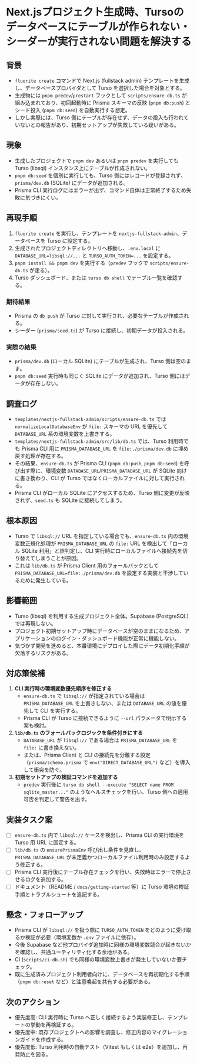 # Next.jsプロジェクト生成時、Tursoのデータベースにテーブルが作られない・シーダーが実行されない問題を解決する

## 背景

- `fluorite create` コマンドで Next.js (fullstack admin) テンプレートを生成し、データベースプロバイダとして Turso を選択した場合を対象とする。
- 生成物には `pnpm predev`/`prestart` フックとして `scripts/ensure-db.ts` が組み込まれており、初回起動時に Prisma スキーマの反映 (`pnpm db:push`) とシード投入 (`pnpm db:seed`) を自動実行する想定。
- しかし実際には、Turso 側にテーブルが存在せず、データの投入も行われていないとの報告があり、初期セットアップが失敗している疑いがある。

## 現象

- 生成したプロジェクトで `pnpm dev` あるいは `pnpm predev` を実行しても Turso (libsql) インスタンス上にテーブルが作成されない。
- `pnpm db:seed` を個別に実行しても、Turso 側にはレコードが登録されず、`prisma/dev.db` (SQLite) にデータが追加される。
- Prisma CLI 実行ログにはエラーが出ず、コマンド自体は正常終了するため失敗に気づきにくい。

## 再現手順

1. `fluorite create` を実行し、テンプレートを `nextjs-fullstack-admin`、データベースを Turso に設定する。
2. 生成されたプロジェクトディレクトリへ移動し、`.env.local` に `DATABASE_URL=libsql://...` と `TURSO_AUTH_TOKEN=...` を設定する。
3. `pnpm install && pnpm dev` を実行する（`predev` フックで `scripts/ensure-db.ts` が走る）。
4. Turso ダッシュボード、または `turso db shell` でテーブル一覧を確認する。

### 期待結果

- Prisma の `db push` が Turso に対して実行され、必要なテーブルが作成される。
- シーダー (`prisma/seed.ts`) が Turso に接続し、初期データが投入される。

### 実際の結果

- `prisma/dev.db` (ローカル SQLite) にテーブルが生成され、Turso 側は空のまま。
- `pnpm db:seed` 実行時も同じく SQLite にデータが追加され、Turso 側にはデータが存在しない。

## 調査ログ

- `templates/nextjs-fullstack-admin/scripts/ensure-db.ts` では `normalizeLocalDatabaseEnv` が `file:` スキーマの URL を優先して `DATABASE_URL` 系の環境変数を上書きする。
- `templates/nextjs-fullstack-admin/src/lib/db.ts` では、Turso 利用時でも Prisma CLI 用に `PRISMA_DATABASE_URL` を `file:./prisma/dev.db` に埋め戻す処理が存在する。
- その結果、`ensure-db.ts` が Prisma CLI (`pnpm db:push`, `pnpm db:seed`) を呼び出す際に、環境変数 `DATABASE_URL`/`PRISMA_DATABASE_URL` が SQLite 向けに書き換わり、CLI が Turso ではなくローカルファイルに対して実行される。
- Prisma CLI がローカル SQLite にアクセスするため、Turso 側に変更が反映されず、`seed.ts` も SQLite に接続してしまう。

## 根本原因

- Turso で `libsql://` URL を指定している場合でも、`ensure-db.ts` 内の環境変数正規化処理が `PRISMA_DATABASE_URL` の `file:` URL を検出して「ローカル SQLite 利用」と誤判定し、CLI 実行時にローカルファイルへ接続先を切り替えてしまうことが原因。
- これは `lib/db.ts` が Prisma Client 用のフォールバックとして `PRISMA_DATABASE_URL=file:./prisma/dev.db` を設定する実装と干渉しているために発生している。

## 影響範囲

- Turso (libsql) を利用する生成プロジェクト全体。Supabase (PostgreSQL) では再現しない。
- プロジェクト初期セットアップ時にデータベースが空のままになるため、アプリケーションのログイン・ダッシュボード機能が正常に機能しない。
- 気づかず開発を進めると、本番環境にデプロイした際にデータ初期化手順が欠落するリスクがある。

## 対応策候補

1. **CLI 実行時の環境変数優先順序を修正する**  
   - `ensure-db.ts` で `libsql://` が指定されている場合は `PRISMA_DATABASE_URL` を上書きしない、または `DATABASE_URL` の値を優先して CLI を実行する。  
   - Prisma CLI が Turso に接続できるように `--url` パラメータで明示する案も検討。
2. **`lib/db.ts` のフォールバックロジックを条件付きにする**  
   - `DATABASE_URL` が `libsql://` である場合は `PRISMA_DATABASE_URL` を `file:` に書き換えない。  
   - または、Prisma Client と CLI の接続先を分離する設定（`prisma/schema.prisma` で `env("DIRECT_DATABASE_URL")` など）を導入して衝突を防ぐ。
3. **初期セットアップの検証コマンドを追加する**  
   - `predev` 実行後に `turso db shell --execute "SELECT name FROM sqlite_master..."` のようなヘルスチェックを行い、Turso 側への適用可否を判定して警告を出す。

## 実装タスク案

- [ ] `ensure-db.ts` 内で `libsql://` ケースを検出し、Prisma CLI の実行環境を Turso 用 URL に固定する。
- [ ] `lib/db.ts` の `ensurePrismaEnv` 呼び出し条件を見直し、`PRISMA_DATABASE_URL` が未定義かつローカルファイル利用時のみ設定するよう修正する。
- [ ] Prisma CLI 実行後にテーブル存在チェックを行い、失敗時はエラーで停止させるログを追加する。
- [ ] ドキュメント（README / `docs/getting-started` 等）に Turso 環境の検証手順とトラブルシュートを追記する。

## 懸念・フォローアップ

- Prisma CLI が `libsql://` を扱う際に `TURSO_AUTH_TOKEN` をどのように受け取るか検証が必要（環境変数か `.env` ファイルに依存）。  
- 今後 Supabase など他プロバイダ追加時に同様の環境変数競合が起きないかを確認し、共通ユーティリティ化する余地がある。  
- CI (`scripts/ci-db.sh`) でも同様の環境変数上書きが発生していないか要チェック。  
- 既に生成済みプロジェクト利用者向けに、データベースを再初期化する手順（`pnpm db:reset` など）と注意喚起を共有する必要がある。  

## 次のアクション

- 優先度高: CLI 実行時に Turso へ正しく接続するよう実装修正し、テンプレートの挙動を再検証する。
- 優先度中: 既存プロジェクトへの影響を調査し、修正内容のマイグレーションガイドを作成する。
- 優先度低: Turso 利用時の自動テスト（Vitest もしくは e2e）を追加し、再発防止を図る。
